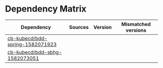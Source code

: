 # Dependency Matrix

Dependency | Sources | Version | Mismatched versions
---------- | ------- | ------- | -------------------
[cb-kubecd/bdd-spring-1582071923](https://github.com/cb-kubecd/bdd-spring-1582071923.git) |  | []() | 
[cb-kubecd/bdd-sbhg-1582073051](https://github.com/cb-kubecd/bdd-sbhg-1582073051.git) |  | []() | 
